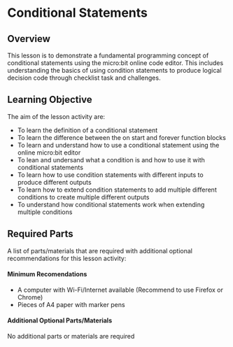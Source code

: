 # Conditional Statements

## Overview
This lesson is to demonstrate a fundamental programming concept of conditional statements using the micro:bit online code editor. This includes understanding the basics of using condition statements to produce logical decision code through checklist task and challenges.

## Learning Objective
The aim of the lesson activity are:
- To learn the definition of a conditional statement
- To learn the difference between the on start and forever function blocks
- To learn and understand how to use a conditional statement using the online micro:bit editor
- To lean and undersand what a condition is and how to use it with conditional statements
- To learn how to use condition statements with different inputs to produce different outputs
- To learn how to extend condition statements to add multiple different conditions to create multiple different outputs
- To understand how conditional statements work when extending multiple conditions

## Required Parts
A list of parts/materials that are required with additional optional recommendations for this lesson activity:

#### Minimum Recomendations
- A computer with Wi-Fi/Internet available (Recommend to use Firefox or Chrome)
- Pieces of A4 paper with marker pens

#### Additional Optional Parts/Materials
No additional parts or materials are required